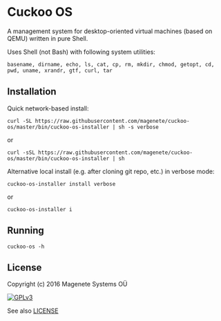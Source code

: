 Cuckoo OS
======

A management system for desktop-oriented virtual machines (based on QEMU) written in pure Shell.

Uses Shell (not Bash) with following system utilities:

    basename, dirname, echo, ls, cat, cp, rm, mkdir, chmod, getopt, cd, pwd, uname, xrandr, gtf, curl, tar


Installation
------------

Quick network-based install:

    curl -SL https://raw.githubusercontent.com/magenete/cuckoo-os/master/bin/cuckoo-os-installer | sh -s verbose

or

    curl -sSL https://raw.githubusercontent.com/magenete/cuckoo-os/master/bin/cuckoo-os-installer | sh



Alternative local install (e.g. after cloning git repo, etc.) in verbose mode:

    cuckoo-os-installer install verbose

or

    cuckoo-os-installer i


Running
-------

    cuckoo-os -h


License
-------

Copyright (c) 2016 Magenete Systems OÜ

[![GPLv3](http://www.gnu.org/graphics/gplv3-88x31.png)](http://www.gnu.org/licenses/gpl-3.0.txt)

See also [LICENSE](LICENSE)
